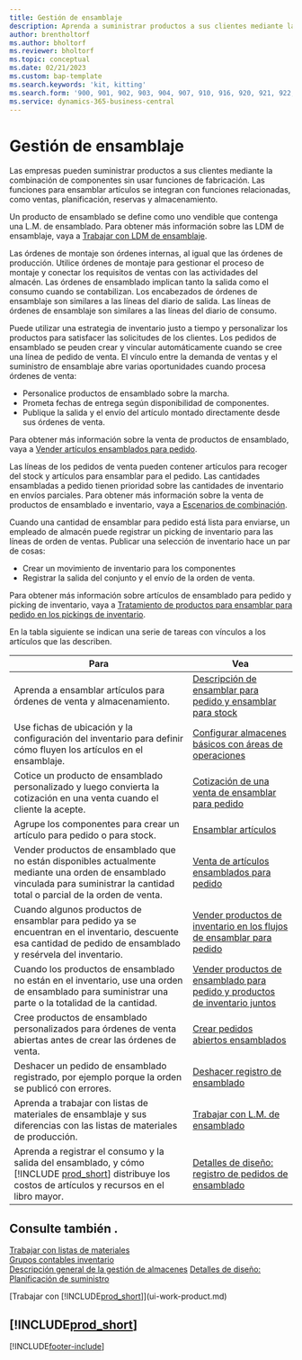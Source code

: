 ```yaml
---
title: Gestión de ensamblaje
description: Aprenda a suministrar productos a sus clientes mediante la combinación de componentes en procesos simples sin usar funciones de fabricación.
author: brentholtorf
ms.author: bholtorf
ms.reviewer: bholtorf
ms.topic: conceptual
ms.date: 02/21/2023
ms.custom: bap-template
ms.search.keywords: 'kit, kitting'
ms.search.form: '900, 901, 902, 903, 904, 907, 910, 916, 920, 921, 922, 923, 940, 941, 942, 930, 931, 932, 914, 915, 905'
ms.service: dynamics-365-business-central
---
```

# Gestión de ensamblaje

Las empresas pueden suministrar productos a sus clientes mediante la combinación de componentes sin usar funciones de fabricación. Las funciones para ensamblar artículos se integran con funciones relacionadas, como ventas, planificación, reservas y almacenamiento.  

Un producto de ensamblado se define como uno vendible que contenga una L.M. de ensamblado. Para obtener más información sobre las LDM de ensamblaje, vaya a [Trabajar con LDM de ensamblaje](assembly-how-work-assembly-boms.md).

Las órdenes de montaje son órdenes internas, al igual que las órdenes de producción. Utilice órdenes de montaje para gestionar el proceso de montaje y conectar los requisitos de ventas con las actividades del almacén. Las órdenes de ensamblado implican tanto la salida como el consumo cuando se contabilizan. Los encabezados de órdenes de ensamblaje son similares a las líneas del diario de salida. Las líneas de órdenes de ensamblaje son similares a las líneas del diario de consumo.  

Puede utilizar una estrategia de inventario justo a tiempo y personalizar los productos para satisfacer las solicitudes de los clientes. Los pedidos de ensamblado se peuden crear y vincular automáticamente cuando se cree una línea de pedido de venta. El vínculo entre la demanda de ventas y el suministro de ensamblaje abre varias oportunidades cuando procesa órdenes de venta:

* Personalice productos de ensamblado sobre la marcha.
* Prometa fechas de entrega según disponibilidad de componentes.
* Publique la salida y el envío del artículo montado directamente desde sus órdenes de venta.

Para obtener más información sobre la venta de productos de ensamblado, vaya a [Vender artículos ensamblados para pedido](assembly-how-to-sell-items-assembled-to-order.md).  

Las líneas de los pedidos de venta pueden contener artículos para recoger del stock y artículos para ensamblar para el pedido. Las cantidades ensambladas a pedido tienen prioridad sobre las cantidades de inventario en envíos parciales. Para obtener más información sobre la venta de productos de ensamblado e inventario, vaya a [Escenarios de combinación](assembly-assemble-to-order-or-assemble-to-stock.md#combination-scenarios).  

Cuando una cantidad de ensamblar para pedido está lista para enviarse, un empleado de almacén puede registrar un picking de inventario para las líneas de orden de ventas. Publicar una selección de inventario hace un par de cosas:

* Crear un movimiento de inventario para los componentes
* Registrar la salida del conjunto y el envío de la orden de venta.

Para obtener más información sobre artículos de ensamblado para pedido y picking de inventario, vaya a [Tratamiento de productos para ensamblar para pedido en los pickings de inventario](warehouse-how-to-pick-items-with-inventory-picks.md#handling-assemble-to-order-items-with-inventory-picks).

En la tabla siguiente se indican una serie de tareas con vínculos a los artículos que las describen.

|**Para**|**Vea**|  
|------------|-------------|  
|Aprenda a ensamblar artículos para órdenes de venta y almacenamiento.|[Descripción de ensamblar para pedido y ensamblar para stock](assembly-assemble-to-order-or-assemble-to-stock.md)|
|Use fichas de ubicación y la configuración del inventario para definir cómo fluyen los artículos en el ensamblaje.|[Configurar almacenes básicos con áreas de operaciones](warehouse-how-to-set-up-basic-warehouses-with-operations-areas.md)|
|Cotice un producto de ensamblado personalizado y luego convierta la cotización en una venta cuando el cliente la acepte.|[Cotización de una venta de ensamblar para pedido](assembly-how-to-quote-an-assemble-to-order-sale.md)|
|Agrupe los componentes para crear un artículo para pedido o para stock.|[Ensamblar artículos](assembly-how-to-assemble-items.md)|  
|Vender productos de ensamblado que no están disponibles actualmente mediante una orden de ensamblado vinculada para suministrar la cantidad total o parcial de la orden de venta.|[Venta de artículos ensamblados para pedido](assembly-how-to-sell-items-assembled-to-order.md)|
|Cuando algunos productos de ensamblar para pedido ya se encuentran en el inventario, descuente esa cantidad de pedido de ensamblado y resérvela del inventario.|[Vender productos de inventario en los flujos de ensamblar para pedido](assembly-how-to-sell-inventory-items-in-assemble-to-order-flows.md)|  
|Cuando los productos de ensamblado no están en el inventario, use una orden de ensamblado para suministrar una parte o la totalidad de la cantidad.|[Vender productos de ensamblado para pedido y productos de inventario juntos](assembly-how-to-sell-assemble-to-order-items-and-inventory-items-together.md)|
|Cree productos de ensamblado personalizados para órdenes de venta abiertas antes de crear las órdenes de venta.|[Crear pedidos abiertos ensamblados](assembly-how-to-create-blanket-assembly-orders.md)|
|Deshacer un pedido de ensamblado registrado, por ejemplo porque la orden se publicó con errores.|[Deshacer registro de ensamblado](assembly-how-to-undo-assembly-posting.md)|
|Aprenda a trabajar con listas de materiales de ensamblaje y sus diferencias con las listas de materiales de producción.|[Trabajar con L.M. de ensamblado](assembly-how-work-assembly-boms.md)|
|Aprenda a registrar el consumo y la salida del ensamblado, y cómo [!INCLUDE [prod_short](includes/prod_short.md)] distribuye los costos de artículos y recursos en el libro mayor.|[Detalles de diseño: registro de pedidos de ensamblado](design-details-assembly-order-posting.md)|  

## Consulte también .

[Trabajar con listas de materiales](inventory-how-work-BOMs.md)  
[Grupos contables inventario](inventory-manage-inventory.md)  
[Descripción general de la gestión de almacenes](design-details-warehouse-management.md)
[Detalles de diseño: Planificación de suministro](design-details-supply-planning.md)  
<!-- [Walkthrough: Planning Supplies Manually](walkthrough-planning-supplies-manually.md)   -->
<!-- [Walkthrough: Selling, Assembling, and Shipping Kits](walkthrough-selling-assembling-and-shipping-kits.md)   -->
[Trabajar con [!INCLUDE[prod_short](includes/prod_short.md)]](ui-work-product.md)  

## [!INCLUDE[prod_short](includes/free_trial_md.md)]  

[!INCLUDE[footer-include](includes/footer-banner.md)]
